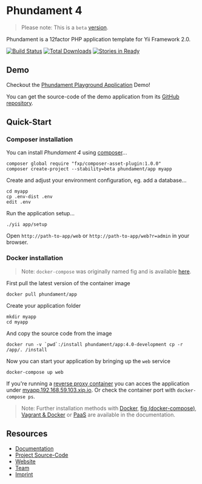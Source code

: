 Phundament 4
============

> Please note: This is a `beta` [version](version).

Phundament is a 12factor PHP application template for Yii Framework 2.0.

[![Build Status](https://travis-ci.org/phundament/app.svg?branch=4.0)](https://travis-ci.org/phundament/app)
[![Total Downloads](https://poser.pugx.org/phundament/app/downloads.png)](https://packagist.org/packages/phundament/app)
[![Stories in Ready](https://badge.waffle.io/phundament/app.png?label=ready&title=Ready)](https://waffle.io/phundament/app)

Demo
----

Checkout the [Phundament Playground Application](https://github.com/phundament/playground/blob/master/README.md#phundament-developer-playground) Demo! 

You can get the source-code of the demo application from its [GitHub repository](https://github.com/phundament/playground).

Quick-Start
-----------

### Composer installation

You can install _Phundament 4_ using [composer](https://getcomposer.org/download/)...

    composer global require "fxp/composer-asset-plugin:1.0.0"
    composer create-project --stability=beta phundament/app myapp

Create and adjust your environment configuration, eg. add a database...

    cd myapp
    cp .env-dist .env
    edit .env
    
Run the application setup...
    
    ./yii app/setup
    
Open `http://path-to-app/web` or `http://path-to-app/web?r=admin` in your browser.


### Docker installation

> Note: `docker-compose` was originally named fig and is available [here](https://github.com/docker/fig/releases).

First pull the latest version of the container image

    docker pull phundament/app

Create your application folder    
    
    mkdir myapp
    cd myapp
    
And copy the source code from the image    
    
    docker run -v `pwd`:/install phundament/app:4.0-development cp -r /app/. /install

Now you can start your application by bringing up the `web` service

    docker-compose up web
    
If you're running a [reverse proxy container](docs/51-docker-virtual-hosts.md) you can acces the application under [myapp.192.168.59.103.xip.io](http://myapp.192.168.59.103.xip.io).
Or check the container port with `docker-compose ps`.


> Note: Further installation methods with [Docker](https://github.com/phundament/app/blob/master/docs/51-docker.md), [fig (docker-compose)](https://github.com/phundament/app/blob/master/docs/51-fig.md), [Vagrant & Docker](https://github.com/phundament/app/blob/master/docs/51-vagrant-docker.md) or [PaaS](https://github.com/phundament/app/blob/master/docs/52-paas.md) are available in the documentation.

Resources
---------

- [Documentation](docs/README.md)
- [Project Source-Code](https://github.com/phundament/app)
- [Website](http://phundament.com)
- [Team](https://github.com/orgs/phundament/teams)
- [Imprint](http://herzogkommunikation.de/de/impressum-7.html)
